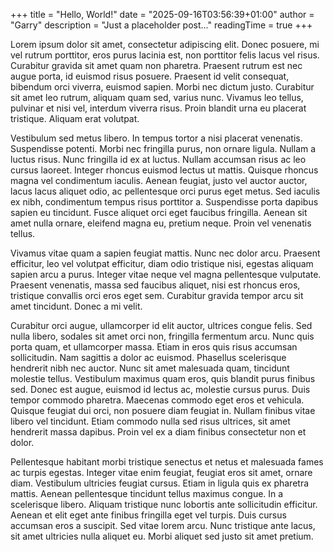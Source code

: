 +++
title = "Hello, World!"
date = "2025-09-16T03:56:39+01:00"
author = "Garry"
description = "Just a placeholder post..."
readingTime = true
+++

Lorem ipsum dolor sit amet, consectetur adipiscing elit. Donec posuere, mi vel rutrum porttitor, eros purus lacinia est, non porttitor felis lacus vel risus. Curabitur gravida sit amet quam non pharetra. Praesent rutrum est nec augue porta, id euismod risus posuere. Praesent id velit consequat, bibendum orci viverra, euismod sapien. Morbi nec dictum justo. Curabitur sit amet leo rutrum, aliquam quam sed, varius nunc. Vivamus leo tellus, pulvinar et nisi vel, interdum viverra risus. Proin blandit urna eu placerat tristique. Aliquam erat volutpat.

Vestibulum sed metus libero. In tempus tortor a nisi placerat venenatis. Suspendisse potenti. Morbi nec fringilla purus, non ornare ligula. Nullam a luctus risus. Nunc fringilla id ex at luctus. Nullam accumsan risus ac leo cursus laoreet. Integer rhoncus euismod lectus ut mattis. Quisque rhoncus magna vel condimentum iaculis. Aenean feugiat, justo vel auctor auctor, lacus lacus aliquet odio, ac pellentesque orci purus eget metus. Sed iaculis ex nibh, condimentum tempus risus porttitor a. Suspendisse porta dapibus sapien eu tincidunt. Fusce aliquet orci eget faucibus fringilla. Aenean sit amet nulla ornare, eleifend magna eu, pretium neque. Proin vel venenatis tellus.

Vivamus vitae quam a sapien feugiat mattis. Nunc nec dolor arcu. Praesent efficitur, leo vel volutpat efficitur, diam odio tristique nisi, egestas aliquam sapien arcu a purus. Integer vitae neque vel magna pellentesque vulputate. Praesent venenatis, massa sed faucibus aliquet, nisi est rhoncus eros, tristique convallis orci eros eget sem. Curabitur gravida tempor arcu sit amet tincidunt. Donec a mi velit.

Curabitur orci augue, ullamcorper id elit auctor, ultrices congue felis. Sed nulla libero, sodales sit amet orci non, fringilla fermentum arcu. Nunc quis porta quam, et ullamcorper massa. Etiam in eros quis risus accumsan sollicitudin. Nam sagittis a dolor ac euismod. Phasellus scelerisque hendrerit nibh nec auctor. Nunc sit amet malesuada quam, tincidunt molestie tellus. Vestibulum maximus quam eros, quis blandit purus finibus sed. Donec est augue, euismod id lectus ac, molestie cursus purus. Duis tempor commodo pharetra. Maecenas commodo eget eros et vehicula. Quisque feugiat dui orci, non posuere diam feugiat in. Nullam finibus vitae libero vel tincidunt. Etiam commodo nulla sed risus ultrices, sit amet hendrerit massa dapibus. Proin vel ex a diam finibus consectetur non et dolor.

Pellentesque habitant morbi tristique senectus et netus et malesuada fames ac turpis egestas. Integer vitae enim feugiat, feugiat eros sit amet, ornare diam. Vestibulum ultricies feugiat cursus. Etiam in ligula quis ex pharetra mattis. Aenean pellentesque tincidunt tellus maximus congue. In a scelerisque libero. Aliquam tristique nunc lobortis ante sollicitudin efficitur. Aenean et elit eget ante finibus fringilla eget vel turpis. Duis cursus accumsan eros a suscipit. Sed vitae lorem arcu. Nunc tristique ante lacus, sit amet ultricies nulla aliquet eu. Morbi aliquet sed justo sit amet pretium.
